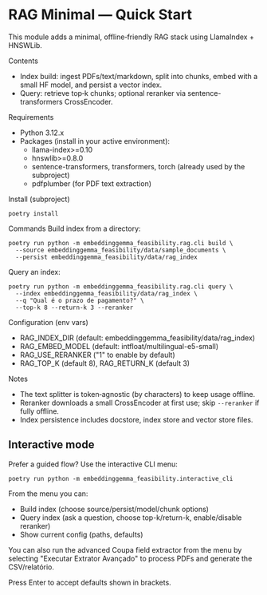 # RAG Minimal — Quick Start

This module adds a minimal, offline‑friendly RAG stack using LlamaIndex + HNSWLib.

Contents
- Index build: ingest PDFs/text/markdown, split into chunks, embed with a small HF model, and persist a vector index.
- Query: retrieve top‑k chunks; optional reranker via sentence-transformers CrossEncoder.

Requirements
- Python 3.12.x
- Packages (install in your active environment):
  - llama-index>=0.10
  - hnswlib>=0.8.0
  - sentence-transformers, transformers, torch (already used by the subproject)
  - pdfplumber (for PDF text extraction)

Install (subproject)
```
poetry install
```

Commands
Build index from a directory:
```
poetry run python -m embeddinggemma_feasibility.rag.cli build \
  --source embeddinggemma_feasibility/data/sample_documents \
  --persist embeddinggemma_feasibility/data/rag_index
```

Query an index:
```
poetry run python -m embeddinggemma_feasibility.rag.cli query \
  --index embeddinggemma_feasibility/data/rag_index \
  --q "Qual é o prazo de pagamento?" \
  --top-k 8 --return-k 3 --reranker
```

Configuration (env vars)
- RAG_INDEX_DIR (default: embeddinggemma_feasibility/data/rag_index)
- RAG_EMBED_MODEL (default: intfloat/multilingual-e5-small)
- RAG_USE_RERANKER ("1" to enable by default)
- RAG_TOP_K (default 8), RAG_RETURN_K (default 3)

Notes
- The text splitter is token‑agnostic (by characters) to keep usage offline.
- Reranker downloads a small CrossEncoder at first use; skip `--reranker` if fully offline.
- Index persistence includes docstore, index store and vector store files.

## Interactive mode

Prefer a guided flow? Use the interactive CLI menu:

```
poetry run python -m embeddinggemma_feasibility.interactive_cli
```

From the menu you can:
- Build index (choose source/persist/model/chunk options)
- Query index (ask a question, choose top-k/return-k, enable/disable reranker)
- Show current config (paths, defaults)

You can also run the advanced Coupa field extractor from the menu by selecting "Executar Extrator Avançado" to process PDFs and generate the CSV/relatório.

Press Enter to accept defaults shown in brackets.
